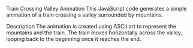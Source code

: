Train Crossing Valley Animation
This JavaScript code generates a simple animation of a train crossing a valley surrounded by mountains.

Description
The animation is created using ASCII art to represent the mountains and the train. The train moves horizontally across the valley, looping back to the beginning once it reaches the end.